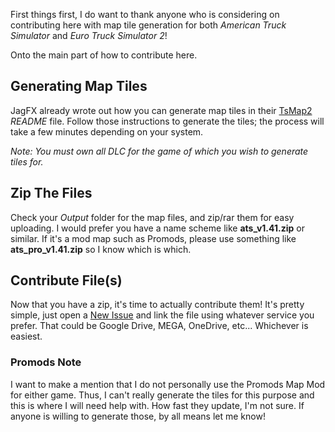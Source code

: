 First things first, I do want to thank anyone who is considering on contributing here with map tile generation for both *American Truck Simulator* and *Euro Truck Simulator 2*!

Onto the main part of how to contribute here.

## Generating Map Tiles

JagFX already wrote out how you can generate map tiles in their [TsMap2](https://github.com/JAGFx/ts-map/tree/feat/rework#how-to-use-) *README* file. Follow those instructions to generate the tiles; the process will take a few minutes depending on your system.

*Note: You must own all DLC for the game of which you wish to generate tiles for.*

## Zip The Files

Check your *Output* folder for the map files, and zip/rar them for easy uploading. I would prefer you have a name scheme like **ats_v1.41.zip** or similar. If it's a mod map such as Promods, please use something like **ats_pro_v1.41.zip** so I know which is which.

## Contribute File(s)

Now that you have a zip, it's time to actually contribute them! It's pretty simple, just open a [New Issue](https://github.com/TwinDragon/SCS_Map_Tiles/issues/new/choose) and link the file using whatever service you prefer. That could be Google Drive, MEGA, OneDrive, etc... Whichever is easiest.

### Promods Note

I want to make a mention that I do not personally use the Promods Map Mod for either game. Thus, I can't really generate the tiles for this purpose and this is where I will need help with. How fast they update, I'm not sure. If anyone is willing to generate those, by all means let me know!